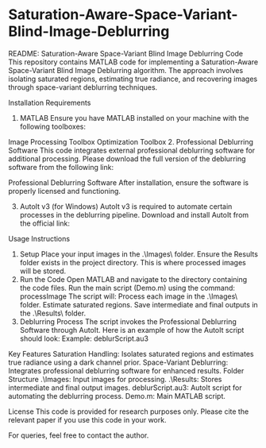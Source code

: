 # Saturation-Aware-Space-Variant-Blind-Image-Deblurring
README: Saturation-Aware Space-Variant Blind Image Deblurring Code
This repository contains MATLAB code for implementing a Saturation-Aware Space-Variant Blind Image Deblurring algorithm. The approach involves isolating saturated regions, estimating true radiance, and recovering images through space-variant deblurring techniques.

Installation Requirements
1. MATLAB
Ensure you have MATLAB installed on your machine with the following toolboxes:

Image Processing Toolbox
Optimization Toolbox 
2. Professional Deblurring Software
This code integrates external professional deblurring software for additional processing. Please download the full version of the deblurring software from the following link:

Professional Deblurring Software
After installation, ensure the software is properly licensed and functioning.

3. AutoIt v3 (for Windows)
AutoIt v3 is required to automate certain processes in the deblurring pipeline. Download and install AutoIt from the official link:


Usage Instructions
1. Setup
Place your input images in the .\Images\ folder. 
Ensure the Results folder exists in the project directory. This is where processed images will be stored.
2. Run the Code
Open MATLAB and navigate to the directory containing the code files.
Run the main script (Demo.m) using the command:
processImage
The script will:
Process each image in the .\Images\ folder.
Estimate saturated regions.
Save intermediate and final outputs in the .\Results\ folder.
3. Deblurring Process
The script invokes the Professional Deblurring Software through AutoIt.
Here is an example of how the AutoIt script should look:
Example: deblurScript.au3 

Key Features
Saturation Handling: Isolates saturated regions and estimates true radiance using a dark channel prior.
Space-Variant Deblurring: Integrates professional deblurring software for enhanced results.
Folder Structure
.\Images\: Input images for processing.
.\Results\: Stores intermediate and final output images.
deblurScript.au3: AutoIt script for automating the deblurring process.
Demo.m: Main MATLAB script.

License
This code is provided for research purposes only. Please cite the relevant paper if you use this code in your work.

For queries, feel free to contact the author.
